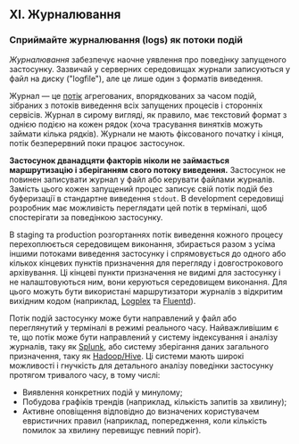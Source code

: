 ## XI. Журналювання

### Сприймайте журналювання (logs) як потоки подій

*Журналювання* забезпечує наочне уявлення про поведінку запущеного застосунку. Зазвичай у серверних середовищах журнали записуються у файл на диску ("logfile"), але це лише один з форматів виведення.

Журнал — це [потік](https://adam.herokuapp.com/past/2011/4/1/logs_are_streams_not_files/) агрегованих, впорядкованих за часом подій, зібраних з потоків виведення всіх запущених процесів і сторонніх сервісів. Журнал в сирому вигляді, як правило, має текстовий формат з однією подією на кожен рядок (хоча трасування винятків можуть займати кілька рядків). Журнали не мають фіксованого початку і кінця, потік безперервний поки працює застосунок.

**Застосунок дванадцяти факторів ніколи не займається маршрутизацію і зберіганням свого потоку виведення.** Застосунок не повинен записувати журнал у файл або керувати файлами журналів. Замість цього кожен запущений процес записує свій потік подій без буферизації в стандартне виведення `stdout`. В development середовищі розробник має можливість переглядати цей потік в терміналі, щоб спостерігати за поведінкою застосунку.

В staging та production розгортаннях потік виведення кожного процесу перехоплюється середовищем виконання, збирається разом з усіма іншими потоками виведення застосунку і спрямовується до одного або кількох кінцевих пунктів призначення для перегляду і довгострокового архівування. Ці кінцеві пункти призначення не видимі для застосунку і не налаштовуються ним, вони керуються середовищем виконання. Для цього можуть бути використані маршрутизатори журналів з відкритим вихідним кодом (наприклад, [Logplex](https://github.com/heroku/logplex) та [Fluentd](https://github.com/fluent/fluentd)).

Потік подій застосунку може бути направлений у файл або  переглянутий у терміналі в режимі реального часу. Найважливішим є те, що потік може бути направлений у систему індексування і аналізу журналів, таку як [Splunk](http://www.splunk.com/), або систему зберігання даних загального призначення, таку як [Hadoop/Hive](http://hive.apache.org/). Ці системи мають широкі можливості і гнучкість для детального аналізу поведінки застосунку протягом тривалого часу, в тому числі:

* Виявлення конкретних подій у минулому;
* Побудова графіків трендів (наприклад, кількість запитів за хвилину);
* Активне оповіщення відповідно до визначених користувачем евристичних правил (наприклад, попередження, коли кількість помилок за хвилину перевищує певний поріг).
